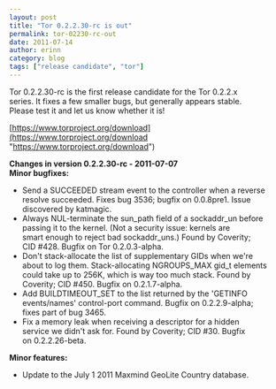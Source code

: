 ```yaml
---
layout: post
title: "Tor 0.2.2.30-rc is out"
permalink: tor-02230-rc-out
date: 2011-07-14
author: erinn
category: blog
tags: ["release candidate", "tor"]
---
```


Tor 0.2.2.30-rc is the first release candidate for the Tor 0.2.2.x  
series. It fixes a few smaller bugs, but generally appears stable.  
Please test it and let us know whether it is!

[https://www.torproject.org/download](https://www.torproject.org/download "https://www.torproject.org/download")

**Changes in version 0.2.2.30-rc - 2011-07-07**  
**Minor bugfixes:**

- Send a SUCCEEDED stream event to the controller when a reverse  
resolve succeeded. Fixes bug 3536; bugfix on 0.0.8pre1. Issue  
discovered by katmagic.
- Always NUL-terminate the sun\_path field of a sockaddr\_un before  
passing it to the kernel. (Not a security issue: kernels are  
smart enough to reject bad sockaddr\_uns.) Found by Coverity;  
CID #428. Bugfix on Tor 0.2.0.3-alpha.
- Don't stack-allocate the list of supplementary GIDs when we're  
about to log them. Stack-allocating NGROUPS\_MAX gid\_t elements  
could take up to 256K, which is way too much stack. Found by  
Coverity; CID #450. Bugfix on 0.2.1.7-alpha.
- Add BUILDTIMEOUT\_SET to the list returned by the 'GETINFO  
events/names' control-port command. Bugfix on 0.2.2.9-alpha;  
fixes part of bug 3465.
- Fix a memory leak when receiving a descriptor for a hidden  
service we didn't ask for. Found by Coverity; CID #30. Bugfix  
on 0.2.2.26-beta.

**Minor features:**

- Update to the July 1 2011 Maxmind GeoLite Country database.

